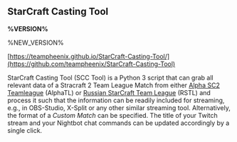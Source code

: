 ## StarCraft Casting Tool

**%VERSION%**

%NEW_VERSION%

[https://teampheenix.github.io/StarCraft-Casting-Tool/](https://github.com/teampheenix/StarCraft-Casting-Tool)

StarCraft Casting Tool (SCC Tool) is a Python 3 script that can grab all relevant data of a Stracraft 2 Team League Match from either [Alpha SC2 Teamleague](http://alpha.tl/) (AlphaTL) or [Russian StarCraft Team League](http://hdgame.net/en/tournaments/list/tournament/rstl-12/) (RSTL) and process it such that the information can be readily included for streaming, e.g., in OBS-Studio, X-Split or any other similar streaming tool. Alternatively, the format of a *Custom Match* can be specified. The title of your Twitch stream and your Nightbot chat commands can be updated accordingly by a single click.
